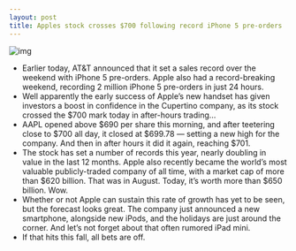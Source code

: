 ```yaml
---
layout: post
title: Apples stock crosses $700 following record iPhone 5 pre-orders
---
```

![img](http://media.idownloadblog.com/wp-content/uploads/2012/09/apple-stock-700.jpg)
* Earlier today, AT&T announced that it set a sales record over the weekend with iPhone 5 pre-orders. Apple also had a record-breaking weekend, recording 2 million iPhone 5 pre-orders in just 24 hours.
* Well apparently the early success of Apple’s new handset has given investors a boost in confidence in the Cupertino company, as its stock crossed the $700 mark today in after-hours trading…
* AAPL opened above $690 per share this morning, and after teetering close to $700 all day, it closed at $699.78 — setting a new high for the company. And then in after hours it did it again, reaching $701.
* The stock has set a number of records this year, nearly doubling in value in the last 12 months. Apple also recently became the world’s most valuable publicly-traded company of all time, with a market cap of more than $620 billion. That was in August. Today, it’s worth more than $650 billion. Wow.
* Whether or not Apple can sustain this rate of growth has yet to be seen, but the forecast looks great. The company just announced a new smartphone, alongside new iPods, and the holidays are just around the corner. And let’s not forget about that often rumored iPad mini.
* If that hits this fall, all bets are off.

